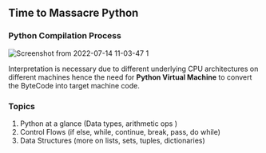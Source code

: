 ## Time to Massacre Python 

### Python Compilation Process
![Screenshot from 2022-07-14 11-03-47 1](https://user-images.githubusercontent.com/10972674/178933891-94a6a4f9-1cb0-46c5-8027-ec5ddd330df0.png)

Interpretation is necessary due to different underlying CPU architectures on different machines hence the need for **Python Virtual Machine** to convert the ByteCode into target machine code.

### Topics

1. Python at a glance (Data types, arithmetic ops )
2. Control Flows (if else, while, continue, break, pass, do while)
3. Data Structures (more on lists, sets, tuples, dictionaries)